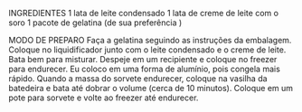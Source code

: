 INGREDIENTES
1 lata de leite condensado
1 lata de creme de leite com o soro
1 pacote de gelatina (de sua preferência )

MODO DE PREPARO
Faça a gelatina seguindo as instruções da embalagem.
Coloque no liquidificador junto com o leite condensado e o creme de leite.
Bata bem para misturar.
Despeje em um recipiente e coloque no freezer para endurecer.
Eu coloco em uma forma de alumínio, pois congela mais rápido.
Quando a massa do sorvete endurecer, coloque na vasilha da batedeira e bata até dobrar o volume (cerca de 10 minutos).
Coloque em um pote para sorvete e volte ao freezer até endurecer.
